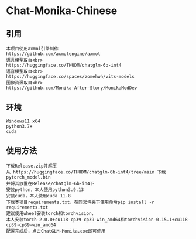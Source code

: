 # Chat-Monika-Chinese
引用
----
    本项目使用axmol引擎制作
    https://github.com/axmolengine/axmol
    语言模型取自<br>
    https://huggingface.co/THUDM/chatglm-6b-int4
    语音模型取自<br>
    https://huggingface.co/spaces/zomehwh/vits-models
    图像资源取自<br>
    https://github.com/Monika-After-Story/MonikaModDev
环境
----
    Windows11 x64
    python3.7+
    cuda
使用方法
----
    下载Release.zip并解压
    从 https://huggingface.co/THUDM/chatglm-6b-int4/tree/main 下载pytorch_model.bin
    并将其放置在Release/chatglm-6b-in4下
    安装python，本人使用python3.9.13
    安装cuda，本人使用cuda 11.8
    下载本项目requirements.txt，在同文件夹下使用命令pip install -r requirements.txt
    建议使用wheel安装torch和torchvision，
    本人安装torch-2.0.0+cu118-cp39-cp39-win_amd64和torchvision-0.15.1+cu118-cp39-cp39-win_amd64
    配置完成后，点击ChatGLM-Monika.exe即可使用

